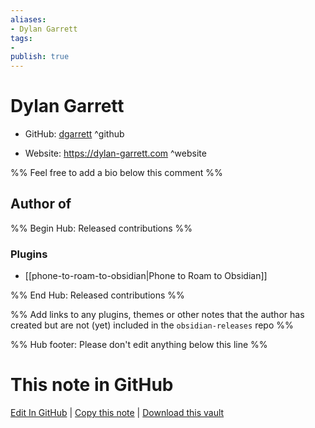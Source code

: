 ```yaml
---
aliases:
- Dylan Garrett
tags:
- 
publish: true
---
```


# Dylan Garrett

- GitHub: [dgarrett](https://github.com/dgarrett/) ^github
<!-- - Discord: `@` ^discord-->
- Website: <https://dylan-garrett.com> ^website
<!-- - [[Publish sites|Publish site]]: ^publish-->

%% Feel free to add a bio below this comment %%


## Author of

%% Begin Hub: Released contributions %%
### Plugins
- [[phone-to-roam-to-obsidian|Phone to Roam to Obsidian]]

%% End Hub: Released contributions %%

%% Add links to any plugins, themes or other notes that the author has created but are not (yet) included in the `obsidian-releases` repo %%

<!--
### Unlisted plugins

- 
-->

<!--
### Others

- 
-->

<!--
## Sponsor this author

- [[GitHub sponsors]]: [Sponsor @dgarrett on GitHub Sponsors](https://github.com/sponsors/dgarrett) ^github-sponsor
- [[Buy me a coffee]]: ^buy-me-a-coffee
- [[PayPal]]: ^paypal
- [[Patreon]]: ^patreon

-->

<!--
## Follow this author

- [[YouTube Channels|On YouTube]]: ^youtube
- Twitter: ^twitter
- ...
-->

%% Hub footer: Please don't edit anything below this line %%

# This note in GitHub

<span class="git-footer">[Edit In GitHub](https://github.dev/obsidian-community/obsidian-hub/blob/main/01%20-%20Community/People/dgarrett.md "git-hub-edit-note") | [Copy this note](https://raw.githubusercontent.com/obsidian-community/obsidian-hub/main/01%20-%20Community/People/dgarrett.md "git-hub-copy-note") | [Download this vault](https://github.com/obsidian-community/obsidian-hub/archive/refs/heads/main.zip "git-hub-download-vault") </span>